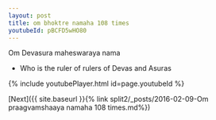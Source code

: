 ```yaml
---
layout: post
title: om bhoktre namaha 108 times
youtubeId: pBCFD5wHO80
---
```

 
 
Om Devasura maheswaraya nama 
 
 -  Who is the ruler of rulers of Devas and Asuras 
 
  
 
  
 
 
 
 
 
 


{% include youtubePlayer.html id=page.youtubeId %}
 
[Next]({{ site.baseurl }}{% link  split2/_posts/2016-02-09-Om praagvamshaaya namaha 108 times.md%})
 
